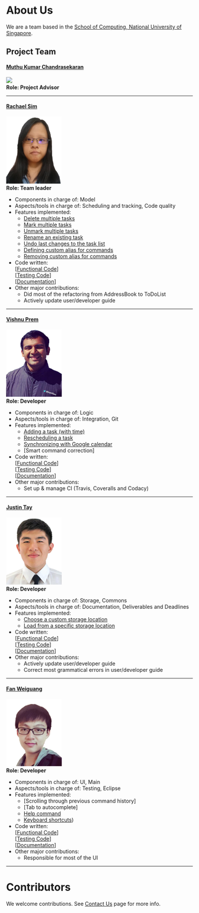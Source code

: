 # About Us

We are a team based in the [School of Computing, National University of Singapore](http://www.comp.nus.edu.sg).

## Project Team

#### [Muthu Kumar Chandrasekaran](https://www.quora.com/profile/Muthu-Kumar-Chandrasekaran) <br>
<img src="https://lh5.googleusercontent.com/swdvryeX53Wc7dCEh1Owfz6PmATQWo87AF6lr_J2qL7rrcTW8Nego1_YFdu2TSoxyQBpJ42I_X5n31AVF6O3nQV_ECVZvQN9xbFMa_fDHV03azyXHdSNJMaSGCw-VWUNJVuIsVNh" width="150"><br>
**Role: Project Advisor**

-----

#### [Rachael Sim](https://github.com/rachx)
<img src="images/profiles/Rachael.png" width="150"><br>
**Role: Team leader** <br>
* Components in charge of: Model <br>
* Aspects/tools in charge of: Scheduling and tracking, Code quality <br>
* Features implemented:
   * [Delete multiple tasks](https://github.com/CS2103AUG2016-W11-C2/main/blob/master/docs/UserGuide.md#deleting-a-task--delete)
   * [Mark multiple tasks](https://github.com/CS2103AUG2016-W11-C2/main/blob/master/docs/UserGuide.md#marking-a-task-as-completed--mark)
   * [Unmark multiple tasks](https://github.com/CS2103AUG2016-W11-C2/main/blob/master/docs/UserGuide.md#unmarking-a-task--unmark)
   * [Rename an existing task](https://github.com/CS2103AUG2016-W11-C2/main/blob/master/docs/UserGuide.md#renaming-a-task--rename)
   * [Undo last changes to the task list](https://github.com/CS2103AUG2016-W11-C2/main/blob/master/docs/UserGuide.md#undoing-your-last-changes--undo)
   * [Defining custom alias for commands](https://github.com/CS2103AUG2016-W11-C2/main/blob/master/docs/UserGuide.md#creating-an-alias-for-a-command--alias)
   * [Removing custom alias for commands](https://github.com/CS2103AUG2016-W11-C2/main/blob/master/docs/UserGuide.md#removing-an-alias-command--unalias)
* Code written:<br>
[[Functional Code](https://github.com/CS2103AUG2016-W11-C2/main/blob/master/collated/main/A0133367E.md)]<br>
[[Testing Code](https://github.com/CS2103AUG2016-W11-C2/main/blob/master/collated/test/A0133367E.md)]<br>
[[Documentation](https://github.com/CS2103AUG2016-W11-C2/main/blob/master/collated/docs/A0133367E.md)]<br>
* Other major contributions:
   * Did most of the refactoring from AddressBook to ToDoList
   * Actively update user/developer guide

-----

#### [Vishnu Prem](http://github.com/burnflare)
<img src="images/profiles/Vishnu.png" width="150"><br>
**Role: Developer** <br>
* Components in charge of: Logic <br>
* Aspects/tools in charge of: Integration, Git <br>
* Features implemented:
   * [Adding a task (with time)](https://github.com/CS2103AUG2016-W11-C2/main/blob/master/docs/UserGuide.md#adding-a-task-add)
   * [Rescheduling a task](https://github.com/CS2103AUG2016-W11-C2/main/blob/master/docs/UserGuide.md#rescheduling-a-task--schedule)
   * [Synchronizing with Google calendar](https://github.com/CS2103AUG2016-W11-C2/main/blob/master/docs/UserGuide.md#synchronizing-with-google-calendar--sync)
   * [Smart command correction]
* Code written:<br>
[[Functional Code](https://github.com/CS2103AUG2016-W11-C2/main/blob/master/collated/main/A0003878Y.md)]<br>
[[Testing Code](https://github.com/CS2103AUG2016-W11-C2/main/blob/master/collated/test/A0003878Y.md)]<br>
[[Documentation](https://github.com/CS2103AUG2016-W11-C2/main/blob/master/collated/docs/A0003878Y.md)]<br>
* Other major contributions:
   * Set up & manage CI (Travis, Coveralls and Codacy)

-----

#### [Justin Tay](https://github.com/INCENDE)
<img src="images/profiles/Justin.png" width="150"><br>
**Role: Developer** <br>
* Components in charge of: Storage, Commons <br>
* Aspects/tools in charge of: Documentation, Deliverables and Deadlines <br>
* Features implemented:
   * [Choose a custom storage location](https://github.com/CS2103AUG2016-W11-C2/main/blob/master/docs/UserGuide.md#specifying-the-data-storage-location--store)
   * [Load from a specific storage location](https://github.com/CS2103AUG2016-W11-C2/main/blob/master/docs/UserGuide.md#loading-from-another-data-storage-location--load)
* Code written:<br>
[[Functional Code](https://github.com/CS2103AUG2016-W11-C2/main/blob/master/collated/main/A0148095X.md)]<br>
[[Testing Code](https://github.com/CS2103AUG2016-W11-C2/main/blob/master/collated/test/A0148095X.md)]<br>
[[Documentation](https://github.com/CS2103AUG2016-W11-C2/main/blob/master/collated/docs/A0148095X.md)]<br>
* Other major contributions:
   * Actively update user/developer guide
   * Correct most grammatical errors in user/developer guide


-----

#### [Fan Weiguang](https://github.com/fanwgwg)
<img src="images/profiles/Weiguang.png" width="150"><br>
**Role: Developer** <br>
* Components in charge of: UI, Main <br>
* Aspects/tools in charge of: Testing, Eclipse <br>
* Features implemented:
   * [Scrolling through previous command history]
   * [Tab to autocomplete]
   * [Help command](https://github.com/CS2103AUG2016-W11-C2/main/blob/master/docs/UserGuide.md#viewing-help--help)
   * [Keyboard shortcuts](https://github.com/CS2103AUG2016-W11-C2/main/blob/master/docs/UserGuide.md#keyboard-shortcuts))
* Code written:<br>
[[Functional Code](https://github.com/CS2103AUG2016-W11-C2/main/blob/master/collated/main/A0148031R.md)]<br>
[[Testing Code](https://github.com/CS2103AUG2016-W11-C2/main/blob/master/collated/test/A0148031R.md)]<br>
[[Documentation](https://github.com/CS2103AUG2016-W11-C2/main/blob/master/collated/docs/A0148031R.md)]<br>
* Other major contributions:
   *  Responsible for most of the UI


-----

# Contributors

We welcome contributions. See [Contact Us](ContactUs.md) page for more info.
